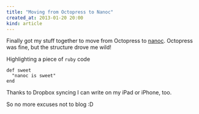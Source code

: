 ```yaml
---
title: "Moving from Octopress to Nanoc"
created_at: 2013-01-20 20:00
kind: article
---
```


Finally got my stuff together to move from Octopress to [nanoc](http://nanoc.stoneship.org/). Octopress was fine, but the structure drove me wild!

Highlighting a piece of `ruby` code

~~~language-ruby
def sweet
  "nanoc is sweet"
end
~~~

Thanks to Dropbox syncing I can write on my iPad or iPhone, too.

So no more excuses not to blog :D
